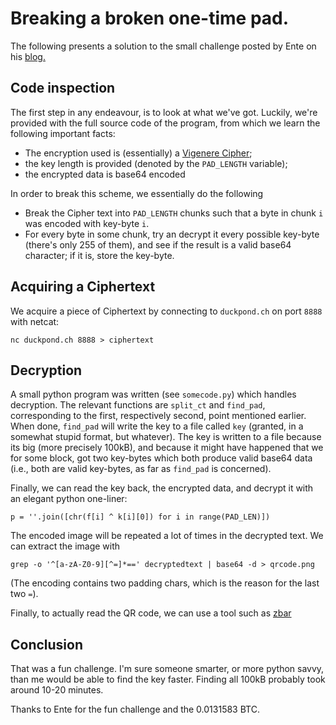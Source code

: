 # Breaking a broken one-time pad.

The following presents a solution to the small challenge posted by
Ente on his [blog.](https://duckpond.ch/security/math/2016/09/15/broken-one-time-pad.html)

## Code inspection

The first step in any endeavour, is to look at what we've
got. Luckily, we're provided with the full source code of the program,
from which we learn the following important facts:

  * The encryption used is (essentially) a [Vigenere Cipher](https://en.wikipedia.org/wiki/Vigen%C3%A8re_cipher);
  * the key length is provided (denoted by the `PAD_LENGTH` variable);
  * the encrypted data is base64 encoded

In order to break this scheme, we essentially do the following

  * Break the Cipher text into `PAD_LENGTH` chunks such that a byte in
    chunk `i` was encoded with key-byte `i`.
  * For every byte in some chunk, try an decrypt it every possible
    key-byte (there's only 255 of them), and see if the result is a
    valid base64 character; if it is, store the key-byte.

## Acquiring a Ciphertext

We acquire a piece of Ciphertext by connecting to `duckpond.ch` on
port `8888` with netcat:

`
nc duckpond.ch 8888 > ciphertext
`

## Decryption

A small python program was written (see `somecode.py`) which handles
decryption. The relevant functions are `split_ct` and `find_pad`,
corresponding to the first, respectively second, point mentioned
earlier. When done, `find_pad` will write the key to a file called
`key` (granted, in a somewhat stupid format, but whatever). The key is
written to a file because its big (more precisely 100kB), and because
it might have happened that we for some block, got two key-bytes which
both produce valid base64 data (i.e., both are valid key-bytes, as far
as `find_pad` is concerned).

Finally, we can read the key back, the encrypted data, and decrypt it
with an elegant python one-liner:

`
p = ''.join([chr(f[i] ^ k[i][0]) for i in range(PAD_LEN)])
`

The encoded image will be repeated a lot of times in the decrypted
text. We can extract the image with

`
grep -o '^[a-zA-Z0-9][^=]*==' decryptedtext | base64 -d > qrcode.png
`

(The encoding contains two padding chars, which is the reason for the
last two `=`).

Finally, to actually read the QR code, we can use a tool such
as [zbar](http://zbar.sourceforge.net/)

## Conclusion

That was a fun challenge. I'm sure someone smarter, or more python
savvy, than me would be able to find the key faster. Finding all 100kB
probably took around 10-20 minutes.

Thanks to Ente for the fun challenge and the 0.0131583 BTC.
